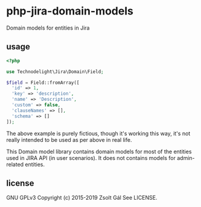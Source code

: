 # php-jira-domain-models
Domain models for entities in Jira

## usage

```php
<?php

use Technodelight\Jira\Domain\Field;

$field = Field::fromArray([
  'id' => 1,
  'key' => 'description',
  'name' => 'Description',
  'custom' => false,
  'clauseNames' => [],
  'schema' => []
]);
```
The above example is purely fictious, though it's working this way, it's not really intended 
to be used as per above in real life.

This Domain model library contains domain models for most of the entities used in JIRA API (in user scenarios).
It does not contains models for admin-related entities.

## license

GNU GPLv3
Copyright (c) 2015-2019 Zsolt Gál
See LICENSE.
